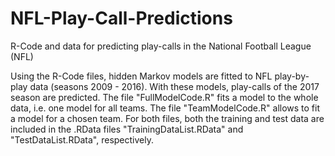 # NFL-Play-Call-Predictions
R-Code and data for predicting play-calls in the National Football League (NFL)

Using the R-Code files, hidden Markov models are fitted to NFL play-by-play data (seasons 2009 - 2016). With these models, 
play-calls of the 2017 season are predicted. The file "FullModelCode.R" fits a model to the whole data, i.e. one model
for all teams. The file "TeamModelCode.R" allows to fit a model for a chosen team. For both files, both the training and
test data are included in the .RData files "TrainingDataList.RData" and "TestDataList.RData", respectively.
